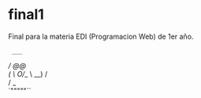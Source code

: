 # final1

Final para la materia EDI (Programacion Web) de 1er año.


     ___
   _/ @@\
  ( \  O/__
   \    \__)
   /     \
  /      _\
  `"""""``
